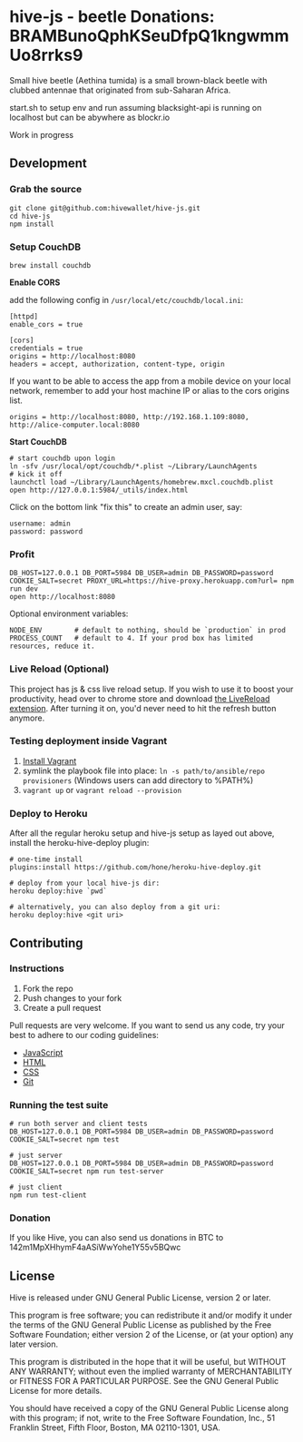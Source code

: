 hive-js - beetle
Donations: BRAMBunoQphKSeuDfpQ1kngwmmUo8rrks9
=======

Small hive beetle (Aethina tumida) is a small brown-black beetle 
with clubbed antennae that originated from sub-Saharan Africa.

start.sh to setup env and run
assuming blacksight-api is running on localhost but can be abywhere as blockr.io

Work in progress

## Development

### Grab the source

    git clone git@github.com:hivewallet/hive-js.git
    cd hive-js
    npm install

### Setup CouchDB

    brew install couchdb

__Enable CORS__

add the following config in `/usr/local/etc/couchdb/local.ini`:

    [httpd]
    enable_cors = true

    [cors]
    credentials = true
    origins = http://localhost:8080
    headers = accept, authorization, content-type, origin

If you want to be able to access the app from a mobile device on your local network, remember to add your host machine IP or alias to the cors origins list.

    origins = http://localhost:8080, http://192.168.1.109:8080, http://alice-computer.local:8080

__Start CouchDB__

    # start couchdb upon login
    ln -sfv /usr/local/opt/couchdb/*.plist ~/Library/LaunchAgents
    # kick it off
    launchctl load ~/Library/LaunchAgents/homebrew.mxcl.couchdb.plist
    open http://127.0.0.1:5984/_utils/index.html

Click on the bottom link "fix this" to create an admin user, say:

    username: admin
    password: password

### Profit

    DB_HOST=127.0.0.1 DB_PORT=5984 DB_USER=admin DB_PASSWORD=password COOKIE_SALT=secret PROXY_URL=https://hive-proxy.herokuapp.com?url= npm run dev
    open http://localhost:8080

Optional environment variables:

    NODE_ENV        # default to nothing, should be `production` in prod
    PROCESS_COUNT   # default to 4. If your prod box has limited resources, reduce it.

### Live Reload (Optional)

This project has js & css live reload setup. If you wish to use it to boost your productivity, head over to chrome store and download [the LiveReload extension](https://chrome.google.com/webstore/detail/livereload/jnihajbhpnppcggbcgedagnkighmdlei). After turning it on, you'd never need to hit the refresh button anymore.

### Testing deployment inside Vagrant

1. [Install Vagrant](http://www.vagrantup.com/downloads.html)
2. symlink the playbook file into place: `ln -s path/to/ansible/repo provisioners` (Windows users can add directory to %PATH%)
3. `vagrant up` or `vagrant reload --provision`

### Deploy to Heroku

After all the regular heroku setup and hive-js setup as layed out above, install the heroku-hive-deploy plugin:

    # one-time install
    plugins:install https://github.com/hone/heroku-hive-deploy.git

    # deploy from your local hive-js dir:
    heroku deploy:hive `pwd`

    # alternatively, you can also deploy from a git uri:
    heroku deploy:hive <git uri>

## Contributing

### Instructions

1. Fork the repo
2. Push changes to your fork
3. Create a pull request

Pull requests are very welcome. If you want to send us any code, try your best to adhere to our coding guidelines:

- [JavaScript](https://github.com/hivewallet/hive-js/wiki/Hive-JS-coding-style-guide)
- [HTML](https://github.com/hivewallet/hive-js/wiki/Hive-HTML-coding-style-guide)
- [CSS](https://github.com/hivewallet/hive-js/wiki/Hive-CSS-coding-style-guide)
- [Git](https://github.com/hivewallet/hive-js/wiki/Hive-Git-guidelines)

### Running the test suite

    # run both server and client tests
    DB_HOST=127.0.0.1 DB_PORT=5984 DB_USER=admin DB_PASSWORD=password COOKIE_SALT=secret npm test

    # just server
    DB_HOST=127.0.0.1 DB_PORT=5984 DB_USER=admin DB_PASSWORD=password COOKIE_SALT=secret npm run test-server

    # just client
    npm run test-client

### Donation

If you like Hive, you can also send us donations in BTC to 142m1MpXHhymF4aASiWwYohe1Y55v5BQwc

## License

Hive is released under GNU General Public License, version 2 or later.

This program is free software; you can redistribute it and/or modify it under the terms of the GNU General Public License as published by the Free Software Foundation; either version 2 of the License, or (at your option) any later version.

This program is distributed in the hope that it will be useful, but WITHOUT ANY WARRANTY; without even the implied warranty of MERCHANTABILITY or FITNESS FOR A PARTICULAR PURPOSE. See the GNU General Public License for more details.

You should have received a copy of the GNU General Public License along with this program; if not, write to the Free Software Foundation, Inc., 51 Franklin Street, Fifth Floor, Boston, MA 02110-1301, USA.
